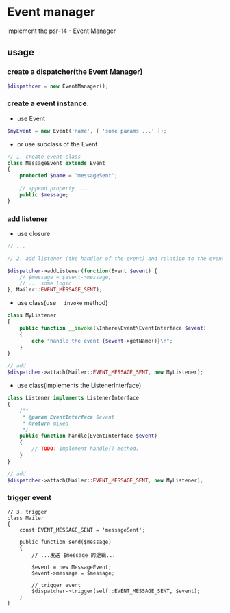 # Event manager

implement the psr-14 - Event Manager


## usage

### create a dispatcher(the Event Manager)

```php
$dispathcer = new EventManager();
```

### create a event instance.

- use Event

```php
$myEvent = new Event('name', [ 'some params ...' ]);
```

- or use subclass of the Event

```php
// 1. create event class
class MessageEvent extends Event
{
    protected $name = 'messageSent';
    
    // append property ... 
    public $message;
}

```

### add listener

- use closure

```php
// ... 

// 2. add listener (the handler of the event) and relation to the event.

$dispatcher->addListener(function(Event $event) {
    // $message = $event->message;
    // ... some logic
}, Mailer::EVENT_MESSAGE_SENT);
```

- use class(use `__invoke` method)

```php
class MyListener 
{
    public function __invoke(\Inhere\Event\EventInterface $event)
    {
        echo "handle the event {$event->getName()}\n";
    }
}

// add
$dispatcher->attach(Mailer::EVENT_MESSAGE_SENT, new MyListener);
```

- use class(implements the ListenerInterface)

```php
class Listener implements ListenerInterface
{
    /**
     * @param EventInterface $event
     * @return mixed
     */
    public function handle(EventInterface $event)
    {
        // TODO: Implement handle() method.
    }
}

// add
$dispatcher->attach(Mailer::EVENT_MESSAGE_SENT, new MyListener);
```

### trigger event

```
// 3. trigger 
class Mailer
{
    const EVENT_MESSAGE_SENT = 'messageSent';

    public function send($message)
    {
        // ...发送 $message 的逻辑...

        $event = new MessageEvent;
        $event->message = $message;
        
        // trigger event
        $dispatcher->trigger(self::EVENT_MESSAGE_SENT, $event);
    }
}
```

